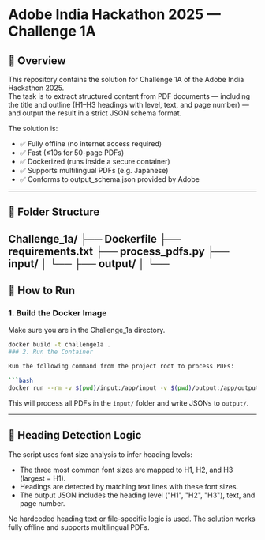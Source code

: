 # Adobe India Hackathon 2025 — Challenge 1A

## 📝 Overview

This repository contains the solution for Challenge 1A of the Adobe India Hackathon 2025.  
The task is to extract structured content from PDF documents — including the title and outline (H1–H3 headings with level, text, and page number) — and output the result in a strict JSON schema format.

The solution is:

- ✅ Fully offline (no internet access required)
- ✅ Fast (≤10s for 50-page PDFs)
- ✅ Dockerized (runs inside a secure container)
- ✅ Supports multilingual PDFs (e.g. Japanese)
- ✅ Conforms to output_schema.json provided by Adobe

---

## 📁 Folder Structure

Challenge_1a/
├── Dockerfile
├── requirements.txt
├── process_pdfs.py
├── input/
│ └── <PDF files to be processed>
├── output/
│ └── <Generated JSONs will appear here>
---

## 🚀 How to Run

### 1. Build the Docker Image

Make sure you are in the Challenge_1a directory.

```bash
docker build -t challenge1a .
### 2. Run the Container

Run the following command from the project root to process PDFs:

```bash
docker run --rm -v $(pwd)/input:/app/input -v $(pwd)/output:/app/output --network none challenge1a
```

This will process all PDFs in the `input/` folder and write JSONs to `output/`.

---

## 🧠 Heading Detection Logic

The script uses font size analysis to infer heading levels:
- The three most common font sizes are mapped to H1, H2, and H3 (largest = H1).
- Headings are detected by matching text lines with these font sizes.
- The output JSON includes the heading level ("H1", "H2", "H3"), text, and page number.

No hardcoded heading text or file-specific logic is used. The solution works fully offline and supports multilingual PDFs.
